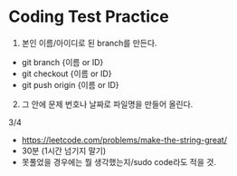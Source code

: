 Coding Test Practice
====================
1. 본인 이름/아이디로 된 branch를 만든다.
 - git branch {이름 or ID}
 - git checkout {이름 or ID}
 - git push origin {이름 or ID}
2. 그 안에 문제 번호나 날짜로 파일명을 만들어 올린다.


3/4
- https://leetcode.com/problems/make-the-string-great/
- 30분 (1시간 넘기지 말기)
- 못풀었을 경우에는 뭘 생각했는지/sudo code라도 적을 것.
